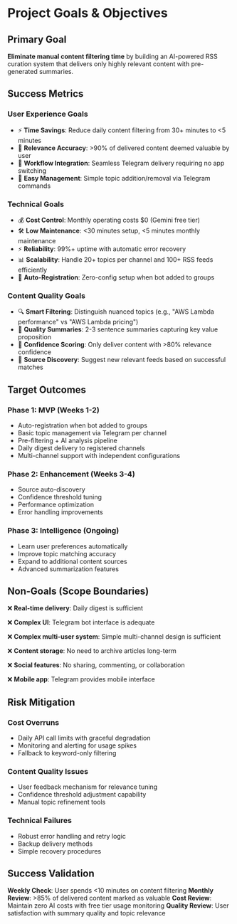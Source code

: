 # Project Goals & Objectives

## Primary Goal

**Eliminate manual content filtering time** by building an AI-powered RSS curation system that delivers only highly relevant content with pre-generated summaries.

## Success Metrics

### User Experience Goals
- ⚡ **Time Savings**: Reduce daily content filtering from 30+ minutes to <5 minutes
- 🎯 **Relevance Accuracy**: >90% of delivered content deemed valuable by user
- 📱 **Workflow Integration**: Seamless Telegram delivery requiring no app switching
- 🔧 **Easy Management**: Simple topic addition/removal via Telegram commands

### Technical Goals
- 💰 **Cost Control**: Monthly operating costs $0 (Gemini free tier)
- 🛠️ **Low Maintenance**: <30 minutes setup, <5 minutes monthly maintenance
- ⚡ **Reliability**: 99%+ uptime with automatic error recovery
- 📊 **Scalability**: Handle 20+ topics per channel and 100+ RSS feeds efficiently
- 🤖 **Auto-Registration**: Zero-config setup when bot added to groups

### Content Quality Goals
- 🔍 **Smart Filtering**: Distinguish nuanced topics (e.g., "AWS Lambda performance" vs "AWS Lambda pricing")
- 📝 **Quality Summaries**: 2-3 sentence summaries capturing key value proposition
- 🎯 **Confidence Scoring**: Only deliver content with >80% relevance confidence
- 📡 **Source Discovery**: Suggest new relevant feeds based on successful matches

## Target Outcomes

### Phase 1: MVP (Weeks 1-2)
- Auto-registration when bot added to groups
- Basic topic management via Telegram per channel
- Pre-filtering + AI analysis pipeline
- Daily digest delivery to registered channels
- Multi-channel support with independent configurations

### Phase 2: Enhancement (Weeks 3-4)  
- Source auto-discovery
- Confidence threshold tuning
- Performance optimization
- Error handling improvements

### Phase 3: Intelligence (Ongoing)
- Learn user preferences automatically
- Improve topic matching accuracy
- Expand to additional content sources
- Advanced summarization features

## Non-Goals (Scope Boundaries)

❌ **Real-time delivery**: Daily digest is sufficient

❌ **Complex UI**: Telegram bot interface is adequate

❌ **Complex multi-user system**: Simple multi-channel design is sufficient

❌ **Content storage**: No need to archive articles long-term

❌ **Social features**: No sharing, commenting, or collaboration

❌ **Mobile app**: Telegram provides mobile interface

## Risk Mitigation

### Cost Overruns
- Daily API call limits with graceful degradation
- Monitoring and alerting for usage spikes
- Fallback to keyword-only filtering

### Content Quality Issues  
- User feedback mechanism for relevance tuning
- Confidence threshold adjustment capability
- Manual topic refinement tools

### Technical Failures
- Robust error handling and retry logic
- Backup delivery methods
- Simple recovery procedures

## Success Validation

**Weekly Check**: User spends <10 minutes on content filtering
**Monthly Review**: >85% of delivered content marked as valuable
**Cost Review**: Maintain zero AI costs with free tier usage monitoring
**Quality Review**: User satisfaction with summary quality and topic relevance